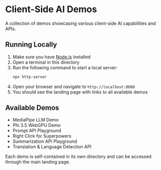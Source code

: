 # Client-Side AI Demos

A collection of demos showcasing various client-side AI capabilities and APIs.

## Running Locally

1. Make sure you have [Node.js](https://nodejs.org/) installed
2. Open a terminal in this directory
3. Run the following command to start a local server:
   ```bash
   npx http-server
   ```
4. Open your browser and navigate to `http://localhost:8080`
5. You should see the landing page with links to all available demos

## Available Demos

- MediaPipe LLM Demo
- Phi 3.5 WebGPU Demo
- Prompt API Playground
- Right Click for Superpowers
- Summarization API Playground
- Translation & Language Detection API

Each demo is self-contained in its own directory and can be accessed through the main landing page.


